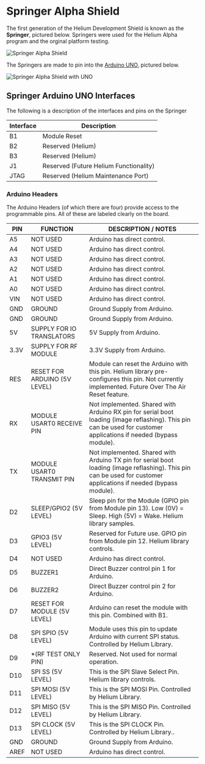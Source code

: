 # Springer Alpha Shield


The first generation of the Helium Development Shield is known as the **Springer**, pictured below. Springers were used for the Helium Alpha program and the orginal platform testing. 

![Springer Alpha Shield](/img/springer1.jpg)


The Springers are made to pin into the [Arduino UNO](http://arduino.cc/en/Main/arduinoBoardUno), pictured below.

![Springer Alpha Shield with UNO](/img/springer-with-uno.jpg)


## Springer Arduino UNO Interfaces

The following is a description of the interfaces and pins on the Springer



|Interface | Description | 
|----| ------- | 
|B1 |	Module Reset |
|B2 | Reserved (Helium) |
|B3 |	Reserved (Helium)|
|J1	| Reserved (Future Helium Functionality)|
|JTAG | Reserved (Helium Maintenance Port)|

### Arduino Headers

The Arduino Headers (of which there are four) provide access to the programmable pins. All of these are labeled clearly on the board. 


|PIN | FUNCTION  | DESCRIPTION / NOTES|
|----|-----------|-----------------------|     
|A5  | NOT USED  | Arduino has direct control.|
|A4	 | NOT USED	 | Arduino has direct control.| 
|A3	 | NOT USED	 | Arduino has direct control.|
|A2	 | NOT USED	 | Arduino has direct control.|
|A1	 | NOT USED	 | Arduino has direct control.|
|A0	 | NOT USED	 | Arduino has direct control.|
|VIN | NOT USED	 | Arduino has direct control.|
|GND | GROUND		 | Ground Supply from Arduino.|
|GND | GROUND		 | Ground Supply from Arduino.|
|5V	 | SUPPLY FOR IO TRANSLATORS | 5V Supply from Arduino.|
|3.3V	| SUPPLY FOR RF MODULE |			3.3V Supply from Arduino.|
|RES	| RESET FOR ARDUINO (5V LEVEL) |		Module can reset the Arduino with this pin.  Helium library pre-configures this pin.  Not currently implemented.  Future Over The Air Reset feature. |
|RX		|	MODULE USART0 RECEIVE PIN			|	Not implemented.  Shared with Arduino RX pin for serial boot loading (image reflashing).  This pin can be used for customer applications if needed (bypass module). |
|TX		|	MODULE USART0 TRANSMIT PIN		|		Not implemented.  Shared with Arduino TX pin for serial boot loading (image reflashing).  This pin can be used for customer applications if needed (bypass module). |
|D2		|	SLEEP/GPIO2 (5V LEVEL)			|		Sleep pin for the Module (GPIO pin from Module pin 13). Low (0V) = Sleep.  High (5V) = Wake.  Helium library samples. |
|D3		|	GPIO3 (5V LEVEL)			|				Reserved for Future use.  GPIO pin from Module pin 12.  Helium library controls. |
|D4		|	NOT USED						|		Arduino has direct control. | 
|D5		|	BUZZER1						|		Direct Buzzer control pin 1 for Arduino. |
|D6		|	BUZZER2						|		Direct Buzzer control pin 2 for Arduino. |
|D7		|	RESET FOR MODULE (5V LEVEL)		|		Arduino can reset the module with this pin.  Combined with B1. |
|D8		|	SPI SPIO (5V LEVEL)			|	Module uses this pin to update Arduino with current SPI status.  Controlled by Helium Library.|
|D9		|	*(RF TEST ONLY PIN)			|	Reserved. Not used for normal operation. |
|D10	|		SPI SS (5V LEVEL)			|	This is the SPI Slave Select Pin.  Helium library controls. |
|D11	|		SPI MOSI (5V LEVEL)		|	This is the SPI MOSI Pin. Controlled by Helium Library. |
|D12	|		SPI MISO (5V LEVEL)		|	This is the SPI MISO Pin. Controlled by Helium Library. |
|D13	|		SPI CLOCK (5V LEVEL)	|	This is the SPI CLOCK Pin.  Controlled by Helium Library..|
|GND	|		GROUND								|	Ground Supply from Arduino. |
|AREF	|	NOT USED						|		Arduino has direct control.|
